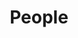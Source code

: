 ---
layout: page
title: People
nav: true
nav_order: 1
dropdown: true
children: 
    - title: Faculty
      permalink: /faculty/
    - title: Staff
      permalink: /staff/
    # - title: divider
    - title: Ph.D. Fellows
      permalink: /phd/
    - title: M.Tech Fellows
      permalink: /mtech/
    
---